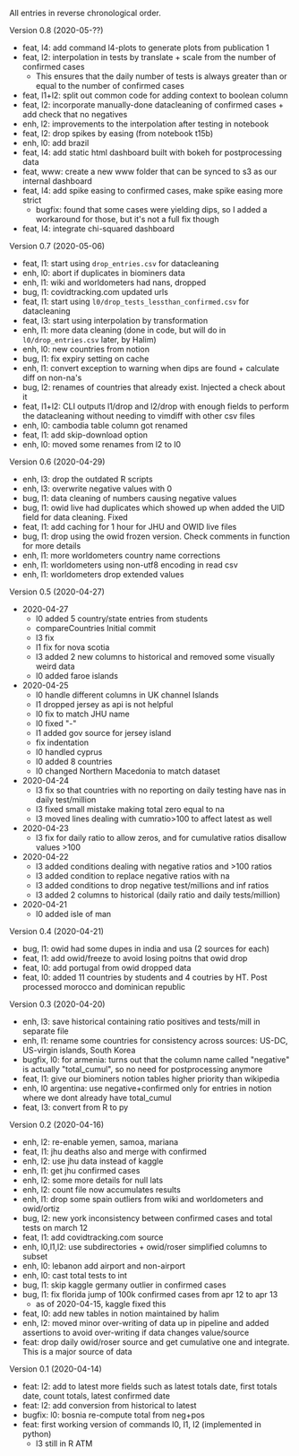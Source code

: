 All entries in reverse chronological order.


Version 0.8 (2020-05-??)

- feat, l4: add command l4-plots to generate plots from publication 1
- feat, l2: interpolation in tests by translate + scale from the number of confirmed cases
  - This ensures that the daily number of tests is always greater than or equal to the number of confirmed cases
- feat, l1+l2: split out common code for adding context to boolean column
- feat, l2: incorporate manually-done datacleaning of confirmed cases + add check that no negatives
- enh, l2: improvements to the interpolation after testing in notebook
- feat, l2: drop spikes by easing (from notebook t15b)
- enh, l0: add brazil
- feat, l4: add static html dashboard built with bokeh for postprocessing data
- feat, www: create a new www folder that can be synced to s3 as our internal dashboard
- feat, l4: add spike easing to confirmed cases, make spike easing more strict
  - bugfix: found that some cases were yielding dips, so I added a workaround for those, but it's not a full fix though
- feat, l4: integrate chi-squared dashboard


Version 0.7 (2020-05-06)

- feat, l1: start using `drop_entries.csv` for datacleaning
- enh, l0: abort if duplicates in biominers data
- enh, l1: wiki and worldometers had nans, dropped
- bug, l1: covidtracking.com updated urls
- feat, l1: start using `l0/drop_tests_lessthan_confirmed.csv` for datacleaning
- feat, l3: start using interpolation by transformation
- enh, l1: more data cleaning (done in code, but will do in `l0/drop_entries.csv` later, by Halim)
- enh, l0: new countries from notion
- bug, l1: fix expiry setting on cache
- enh, l1: convert exception to warning when dips are found + calculate diff on non-na's
- bug, l2: renames of countries that already exist. Injected a check about it
- feat, l1+l2: CLI outputs l1/drop and l2/drop with enough fields to perform the datacleaning without needing to vimdiff with other csv files
- enh, l0: cambodia table column got renamed
- feat, l1: add skip-download option
- enh, l0: moved some renames from l2 to l0


Version 0.6 (2020-04-29)

- enh, l3: drop the outdated R scripts
- enh, l3: overwrite negative values with 0
- bug, l1: data cleaning of numbers causing negative values
- bug, l1: owid live had duplicates which showed up when added the UID field for data cleaning. Fixed
- feat, l1: add caching for 1 hour for JHU and OWID live files
- bug, l1: drop using the owid frozen version. Check comments in function for more details
- enh, l1: more worldometers country name corrections
- enh, l1: worldometers using non-utf8 encoding in read csv
- enh, l1: worldometers drop extended values


Version 0.5 (2020-04-27)

- 2020-04-27
	- l0 added 5 country/state entries from students
  - compareCountries Initial commit
  - l3 fix
  - l1 fix for nova scotia
  - l3 added 2 new columns to historical and removed some visually weird data
  - l0 added faroe islands
- 2020-04-25
  - l0 handle different columns in UK channel Islands
  - l1 dropped jersey as api is not helpful
  - l0 fix to match JHU name
  - l0 fixed "-"
  - l1 added gov source for jersey island
  - fix indentation
  - l0 handled cyprus
  - l0 added 8 countries
  - l0 changed Northern Macedonia to match dataset
- 2020-04-24
  - l3 fix so that countries with no reporting on daily testing have nas in daily test/million
  - l3 fixed small mistake making total zero equal to na
  - l3 moved lines dealing with cumratio>100 to affect latest as well
- 2020-04-23
  - l3 fix for daily ratio to allow zeros, and for cumulative ratios disallow values >100
- 2020-04-22
  - l3 added conditions dealing with negative ratios and >100 ratios
  - l3 added condition to replace negative ratios with na
  - l3 added conditions to drop negative test/millions and inf ratios
  - l3 added 2 columns to historical (daily ratio and daily tests/million)
- 2020-04-21
  - l0 added isle of man



Version 0.4 (2020-04-21)

- bug, l1: owid had some dupes in india and usa (2 sources for each)
- feat, l1: add owid/freeze to avoid losing poitns that owid drop
- feat, l0: add portugal from owid dropped data
- feat, l0: added 11 countries by students and 4 coutries by HT. Post processed morocco and dominican republic


Version 0.3 (2020-04-20)

- enh, l3: save historical containing ratio positives and tests/mill in separate file
- enh, l1: rename some countries for consistency across sources: US-DC, US-virgin islands, South Korea
- bugfix, l0: for armenia: turns out that the column name called "negative" is actually "total_cumul", so no need for postprocessing anymore
- feat, l1: give our biominers notion tables higher priority than wikipedia
- enh, l0 argentina: use negative+confirmed only for entries in notion where we dont already have total_cumul
- feat, l3: convert from R to py


Version 0.2 (2020-04-16)

- enh, l2: re-enable yemen, samoa, mariana
- feat, l1: jhu deaths also and merge with confirmed
- enh, l2: use jhu data instead of kaggle
- enh, l1: get jhu confirmed cases
- enh, l2: some more details for null lats
- enh, l2: count file now accumulates results
- enh, l1: drop some spain outliers from wiki and worldometers and owid/ortiz
- bug, l2: new york inconsistency between confirmed cases and total tests on march 12
- feat, l1: add covidtracking.com source
- enh, l0,l1,l2: use subdirectories + owid/roser simplified columns to subset
- enh, l0: lebanon add airport and non-airport
- enh, l0: cast total tests to int
- bug, l1: skip kaggle germany outlier in confirmed cases
- bug, l1: fix florida jump of 100k confirmed cases from apr 12 to apr 13
  - as of 2020-04-15, kaggle fixed this
- feat, l0: add new tables in notion maintained by halim
- enh, l2: moved minor over-writing of data up in pipeline and added assertions to avoid over-writing if data changes value/source
- feat: drop daily owid/roser source and get cumulative one and integrate. This is a major source of data


Version 0.1 (2020-04-14)

- feat: l2: add to latest more fields such as latest totals date, first totals date, count totals, latest confirmed date
- feat: l2: add conversion from historical to latest
- bugfix: l0: bosnia re-compute total from neg+pos
- feat: first working version of commands l0, l1, l2 (implemented in python)
  - l3 still in R ATM
